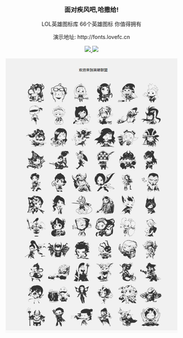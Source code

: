 <h3 align="center">面对疾风吧,哈撒给!</h3>
<p align="center">LOL英雄图标库 66个英雄图标 你值得拥有</p>
<p align="center">演示地址: http://fonts.lovefc.cn </p>
<p align="center">
	<a href="">
	    <img src="https://img.shields.io/badge/license-Apache-blue" />
	</a>
	<a href="">
	    <img src="https://img.shields.io/badge/lol-fonts-red" />
	</a>
</p>
<p align="center">
   <img src="show.png" width="450" alt="FCPHP" align="center" />
</p>


